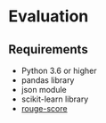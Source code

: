 # Evaluation

## Requirements

- Python 3.6 or higher
- pandas library
- json module
- scikit-learn library
- [rouge-score](https://pypi.org/project/rouge-score/)